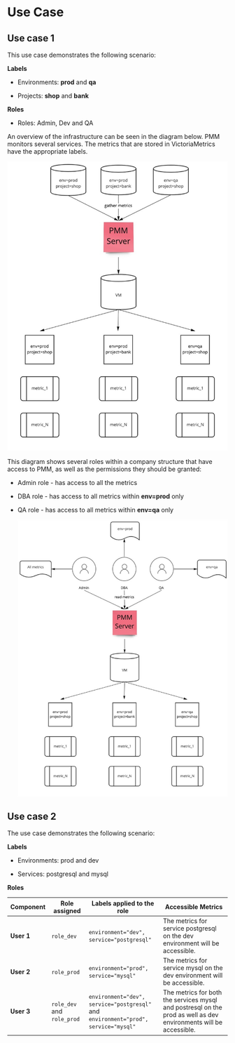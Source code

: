 # Use Case

## Use case 1

This use case demonstrates the following scenario:

**Labels**

-  Environments: **prod** and **qa**

-  Projects: **shop** and **bank**

**Roles**

- Roles: Admin, Dev and QA

An overview of the infrastructure can be seen in the diagram below. PMM monitors several services. The metrics that are stored in VictoriaMetrics have the appropriate labels.

   ![!](../../_images/PMM_access_control_usecase_metrics.jpg)

 This diagram shows several roles within a company structure that have access to PMM, as well as the permissions they should be granted:

- Admin role - has access to all the metrics
- DBA role - has access to all metrics within **env=prod** only
- QA role - has access to all metrics within **env=qa** only

    ![!](../../_images/PMM_access_control_usecase_roles.jpg)


## Use case 2

The use case demonstrates the following scenario:

**Labels**

- Environments: prod and dev

 - Services: postgresql and mysql

**Roles**






| **Component**|**Role assigned**|**Labels applied to the role**|**Accessible Metrics**                                                                                                  |
|----------|--------|---------------------------------------------- |-------------------------------------------------------------------------------------------------------------|
| **User 1**  | `role_dev`    |`environment="dev", service="postgresql"`|The metrics for service postgresql on the dev environment will be accessible.|                                          
| **User 2**  | `role_prod`    |`environment="prod", service="mysql"`|The metrics for service mysql on the dev environment will be accessible.|                                          
| **User 3**  | `role_dev` and `role_prod`|`environment="dev", service="postgresql"` and </br> `environment="prod", service="mysql"` |The metrics for both the services mysql and postresql on the prod as well as dev environments will be accessible.|                                          



















